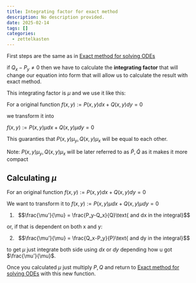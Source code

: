 ```yaml
---
title: Integrating factor for exact method
description: No description provided.
date: 2025-02-14
tags: []
categories:
  - zettelkasten
---
```


First steps are the same as in [Exact method for solving ODEs](Exact%20method%20for%20solving%20ODEs.md)

if $Q_x-P_y \neq 0$ then we have to calculate the **integrating factor** that will change our equation into form that will allow us to calculate the result with exact method.

This integrating factor is $\mu$ and we use it like this:

For a original function $f(x,y) := P(x,y) dx + Q(x,y) dy = 0$ 

we transform it into 

$f(x,y) := P(x,y)\mu dx + Q(x,y)\mu dy = 0$

This guaranties that $P(x,y)\mu_y, Q(x,y)\mu_x$ will be equal to each other.

Note: $P(x,y)\mu_y, Q(x,y)\mu_x$ will be later referred to as $\widetilde{P}, \widetilde{Q}$ as it makes it more compact

## Calculating $\mu$

For an original function $f(x,y):=P(x,y)dx+Q(x,y)dy = 0$

We want to transform it to $f(x,y):=P(x,y)\mu dx+Q(x,y)\mu dy = 0$

1. $$\frac{\mu'}{\mu} = \frac{P_y-Q_x}{Q}\text{ and dx in the integral}$$

or, if that is dependent on both x and y:

2. $$\frac{\mu'}{\mu} = \frac{Q_x-P_y}{P}\text{ and dy in the integral}$$

to get $\mu$ just integrate both side using $dx$ or $dy$ depending how u got $\frac{\mu'}{\mu}$. 

Once you calculated $\mu$ just multiply $P,Q$ and return to [Exact method for solving ODEs](Exact%20method%20for%20solving%20ODEs.md) with this new function.
